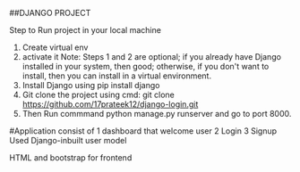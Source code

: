##DJANGO PROJECT

Step to Run project in your local machine
1. Create virtual env
2. activate it
Note: Steps 1 and 2 are optional; if you already have Django installed in your system, then good; otherwise, if you don't want to install, then you can install in a virtual environment.
3. Install Django using pip install django
4. Git clone the project using cmd: git clone https://github.com/17prateek12/django-login.git
5. Then Run commmand python manage.py runserver and go to port 8000.

#Application consist of 
1 dashboard that welcome user
2 Login
3 Signup
Used Django-inbuilt user model

HTML and bootstrap for frontend

